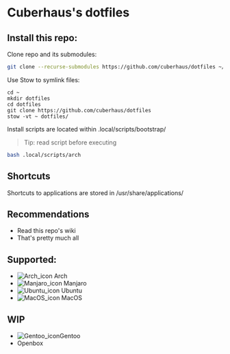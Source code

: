 # Cuberhaus's dotfiles

## Install this repo:

Clone repo and its submodules:

```bash
git clone --recurse-submodules https://github.com/cuberhaus/dotfiles ~/dotfiles/dotfiles
```

Use Stow to symlink files:

    cd ~
    mkdir dotfiles
    cd dotfiles
    git clone https://github.com/cuberhaus/dotfiles
    stow -vt ~ dotfiles/

Install scripts are located within .local/scripts/bootstrap/

> Tip: read script before executing

```bash
bash .local/scripts/arch
```

## Shortcuts

Shortcuts to applications are stored in /usr/share/applications/

## Recommendations

*   Read this repo's wiki
*   That's pretty much all

## Supported:

*   ![Arch\_icon][arch_icon] Arch
*   ![Manjaro\_icon][manjaro_icon] Manjaro
*   ![Ubuntu\_icon][ubuntu_icon] Ubuntu
*   ![MacOS\_icon][macos_icon] MacOS

## WIP

*   ![Gentoo\_icon][gentoo_icon]Gentoo
*   Openbox

[warning_icon]: https://i.imgur.com/ORHMjm1.png?1

[rclone_icon]: https://i.imgur.com/2S75O8C.png?1

[ssh icon2]: https://i.imgur.com/RY2Xk5O.png?1

[ssh icon]: https://i.imgur.com/Jtz8Dma.png?1

[gnu icon]: https://i.imgur.com/dc4F2u2.png?1

[windows 10 icon]: https://i.imgur.com/b3co2Zl.png

[ova]: https://wikis.utexas.edu/display/MSBTech/Installing+OVA+files+using+VirtualBox#:~:text=An%20OVA%20file%20is%20an,have%20installed%20on%20your%20computer.

[brew page]: https://brew.sh/

[manjaro_icon]: https://i.imgur.com/rfuvfYo.png

[arch_icon]: https://upload.wikimedia.org/wikipedia/commons/a/a5/Archlinux-icon-crystal-64.svg

[ubuntu_icon]: https://i.imgur.com/EX9n2Ib.png?1

[macos_icon]: https://i.imgur.com/olG7ewE.png?1

[gentoo_icon]: https://i.imgur.com/cKReKS2.png

[only commit]: https://stackoverflow.com/questions/9683279/make-the-current-commit-the-only-initial-commit-in-a-git-repository
